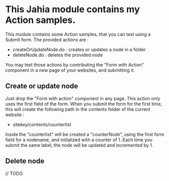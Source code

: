 
<h1>This Jahia module contains my Action samples.</h1>

<p>
This module contains some Action samples, that you can test using a Submit form. The provided actions are :

* createOrUpdateNode.do : creates or updates a node in a folder
* deleteNode.do : deletes the provided node

You may test those actions by contributing the "Form with Action" component in a new page of your websites, and submitting it.
</p>

<h2>Create or update node</h2>

<p>
Just drop the "Form with action" component in any page. This action only uses the first field of the form.
When you submit the form for the first time, this will create the following path in the contents folder of the current website :
<ul><li>sitekey/contents/counterlist</li></ul>
Inside the "counterlist" will be created a "counterNode", using the first form field for a nodename, and initialized with a counter of 1.
Each time you submit the same label, the node will be updated and incremented by 1.
</p>

<h2>Delete node</h2>
<p>// TODO</p>